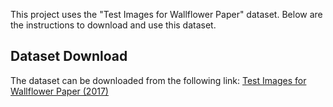 This project uses the "Test Images for Wallflower Paper" dataset. Below are the instructions to download and use this dataset.

## Dataset Download

The dataset can be downloaded from the following link:
[Test Images for Wallflower Paper (2017)](https://www.microsoft.com/en-us/download/details.aspx?id=54651)